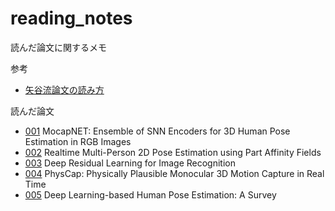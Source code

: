# reading_notes
読んだ論文に関するメモ

参考
- [矢谷流論文の読み方](https://iis-lab.org/misc/paperreading/)

読んだ論文
- [001](notes/001.md) MocapNET: Ensemble of SNN Encoders for 3D Human Pose Estimation in RGB Images
- [002](notes/002.md) Realtime Multi-Person 2D Pose Estimation using Part Affinity Fields
- [003](notes/003.md) Deep Residual Learning for Image Recognition
- [004](notes/004.md) PhysCap: Physically Plausible Monocular 3D Motion Capture in Real Time
- [005](notes/005.md) Deep Learning-based Human Pose Estimation: A Survey